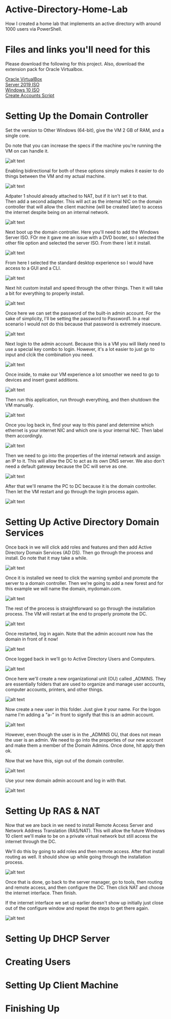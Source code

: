 # Active-Directory-Home-Lab
How I created a home lab that implements an active directory with around 1000 users via PowerShell.

<h1>Files and links you'll need for this</h1>

Please download the following for this project. Also, download the extension pack for Oracle Virtualbox. <br>

[Oracle VirtualBox](https://www.virtualbox.org/wiki/Downloads) <br>
[Server 2019 ISO](https://www.microsoft.com/en-us/evalcenter/download-windows-server-2019) <br>
[Windows 10 ISO](https://www.microsoft.com/en-us/software-download/windows10) <br>
[Create Accounts Script](https://github.com/joshmadakor1/AD_PS...) <br>

<h1>Setting Up the Domain Controller</h1>
Set the version to Other Windows (64-bit), give the VM 2 GB of RAM, and a single core. <br>

Do note that you can increase the specs if the machine you're running the VM on can handle it. <br>

![alt text][logo]

[logo]: https://github.com/Arnab-Kirtania/Active-Directory-Home-Lab/blob/main/1.png "Creating DC"

Enabling bidirectional for both of these options simply makes it easier to do things between the VM and my actual machine. <br>

![alt text][logo1]

[logo1]: https://github.com/Arnab-Kirtania/Active-Directory-Home-Lab/blob/main/2.png "Settings change"

Adpater 1 should already attached to NAT, but if it isn't set it to that. <br>
Then add  a second adapter. This will act as the internal NIC on the domain controller that will allow the client machine (will be created later) to access the internet despite being on an internal network. <br>

![alt text][logo2]

[logo2]: https://github.com/Arnab-Kirtania/Active-Directory-Home-Lab/blob/main/3.png "Adapter settings"

Next boot up the domain controller. Here you'll need to add the Windows Server ISO. FOr me it gave me an issue with a DVD booter, so I selected the other file option and selected the server ISO. From there I let it install. <br>

![alt text][logo3]

[logo3]: https://github.com/Arnab-Kirtania/Active-Directory-Home-Lab/blob/main/4.png "Server setup"

From here I selected the standard desktop experience so I would have access to a GUI and a CLI. <br>

![alt text][logo4]

[logo4]: https://github.com/Arnab-Kirtania/Active-Directory-Home-Lab/blob/main/5.png "Server selection"

Next hit custom install and speed through the other things. Then it will take a bit for everything to properly install. <br>

![alt text][logo5]

[logo5]: https://github.com/Arnab-Kirtania/Active-Directory-Home-Lab/blob/main/6.png "Custom Install"

Once here we can set the password of the built-in admin account. For the sake of simplicity, I'll be setting the password to Password1. In a real scenario I would not do this because that password is extremely insecure. <br>

![alt text][logo6]

[logo6]: https://github.com/Arnab-Kirtania/Active-Directory-Home-Lab/blob/main/7.png "Admin account settings"

Next login to the admin account. Because this is a VM you will likely need to use a special key combo to login. However, it's a lot easier to just go to input and clcik the combination you need. <br>

![alt text][logo7]

[logo7]: https://github.com/Arnab-Kirtania/Active-Directory-Home-Lab/blob/main/8.png "Admin account log in"

Once inside, to make our VM experience a lot smoother we need to go to devices and insert guest additions. <br>

![alt text][logo8]

[logo8]: https://github.com/Arnab-Kirtania/Active-Directory-Home-Lab/blob/main/9.png "Adding guest additions"

Then run this application, run through everything, and then shutdown the VM manually. <br>

![alt text][logo9]

[logo9]: https://github.com/Arnab-Kirtania/Active-Directory-Home-Lab/blob/main/10.png "Installing guest additions"

Once you log back in, find your way to this panel and determine which ethernet is your internet NIC and which one is your internal NIC. Then label them accordingly. <br>

![alt text][logo10]

[logo10]: https://github.com/Arnab-Kirtania/Active-Directory-Home-Lab/blob/main/11.png "Labelling networks"

Then we need to go into the properties of the internal network and assign an IP to it. This will allow the DC to act as its own DNS server. We also don't need a default gateway because the DC will serve as one. <br>

![alt text][logo11]

[logo11]: https://github.com/Arnab-Kirtania/Active-Directory-Home-Lab/blob/main/12.png "IP Assignment"

After that we'll rename the PC to DC because it is the domain controller. Then let the VM restart and go through the login process again.

![alt text][logo12]

[logo12]: https://github.com/Arnab-Kirtania/Active-Directory-Home-Lab/blob/main/13.png "Renaming the PC"

<h1>Setting Up Active Directory Domain Services</h1>

Once back in we will click add roles and features and then add Active Directory Domain Services (AD DS). Then go through the process and install. Do note that it may take a while. <br>

![alt text][logo13]

[logo13]: https://github.com/Arnab-Kirtania/Active-Directory-Home-Lab/blob/main/14.png "Adding AD DS"

Once it is installed we need to click the warning symbol and promote the server to a domain controller. Then we're going to add a new forest and for this example we will name the domain, mydomain.com. <br>

![alt text][logo14]

[logo14]: https://github.com/Arnab-Kirtania/Active-Directory-Home-Lab/blob/main/15.png "Deploying domain"

The rest of the process is straightforward so go through the installation process. The VM will restart at the end to properly promote the DC. <br>

![alt text][logo15]

[logo15]: https://github.com/Arnab-Kirtania/Active-Directory-Home-Lab/blob/main/16.png "Promoting DC"

Once restarted, log in again. Note that the admin account now has the domain in front of it now!

![alt text][logo16]

[logo16]: https://github.com/Arnab-Kirtania/Active-Directory-Home-Lab/blob/main/17.png "Logging in"

Once logged back in we'll go to Active Directory Users and Computers. <br>

![alt text][logo17]

[logo17]: https://github.com/Arnab-Kirtania/Active-Directory-Home-Lab/blob/main/18.png "Navigating to Active Directory"

Once here we'll create a new organizational unit (OU) called _ADMINS. They are essentially folders that are used to organize and manage user accounts, computer accounts, printers, and other things. <br>

![alt text][logo18]

[logo18]: https://github.com/Arnab-Kirtania/Active-Directory-Home-Lab/blob/main/19.png "Adding Organizational Unit"

Now create a new user in this folder. Just give it your name. For the logon name I'm adding a "a-" in front to signify that this is an admin account. <br>

![alt text][logo19]

[logo19]: https://github.com/Arnab-Kirtania/Active-Directory-Home-Lab/blob/main/20.png "Adding a user"

However, even though the user is in the _ADMINS OU, that does not mean the user is an admin. We need to go into the properties of our new account and make them a member of the Domain Admins. Once done, hit apply then ok. <br>

Now that we have this, sign out of the domain controller. <br>

![alt text][logo20]

[logo20]: https://github.com/Arnab-Kirtania/Active-Directory-Home-Lab/blob/main/21.png "Promoting a user"

Use your new domain admin account and log in with that. <br>

![alt text][logo21]

[logo21]: https://github.com/Arnab-Kirtania/Active-Directory-Home-Lab/blob/main/22.png "Logging in"

<h1>Setting Up RAS & NAT</h1>

Now that we are back in we need to install Remote Access Server and Network Address Translation (RAS/NAT). This will allow the future Windows 10 client we'll make to be on a private virtual network but still access the internet through the DC. <br>

We'll do this by going to add roles and then remote access. After that install routing as well. It should show up while going through the installation process. <br>

![alt text][logo22]

[logo22]: https://github.com/Arnab-Kirtania/Active-Directory-Home-Lab/blob/main/23.png "Adding RAS"

Once that is done, go back to the server manager, go to tools, then routing and remote access, and then configure the DC. Then click NAT and choose the internet interface. Then finish. <br>

If the internet interface we set up earlier doesn't show up initially just close out of the configure window and repeat the steps to get there again. <br>

![alt text][logo23]

[logo23]: https://github.com/Arnab-Kirtania/Active-Directory-Home-Lab/blob/main/24.png "Configuring DC"

<h1>Setting Up DHCP Server</h1>
<h1>Creating Users</h1>
<h1>Setting Up Client Machine</h1>
<h1>Finishing Up</h1>

